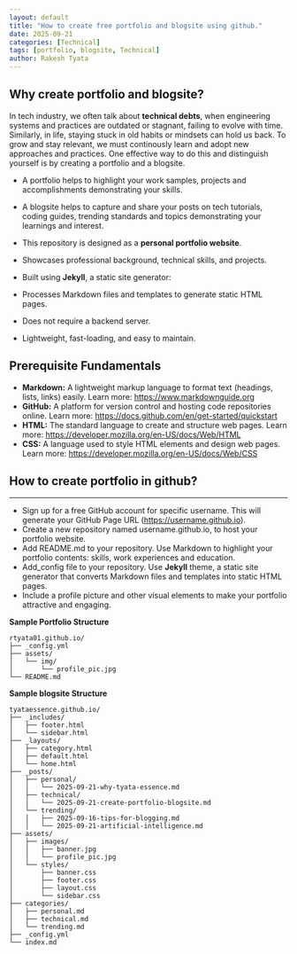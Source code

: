 ```yaml
---
layout: default
title: "How to create free portfolio and blogsite using github."
date: 2025-09-21
categories: [Technical]
tags: [portfolio, blogsite, Technical]
author: Rakesh Tyata
---
```


## Why create portfolio and blogsite?

In tech industry, we often talk about **technical debts**, when engineering systems and practices are outdated or stagnant, failing to evolve with time. Similarly, in life, staying stuck in old habits or mindsets can hold us back. To grow and stay relevant, we must continously learn and adopt new approaches and practices. One effective way to do this and distinguish yourself is by creating a portfolio and a blogsite.

- A portfolio helps to highlight your work samples, projects and accomplishments demonstrating your skills.
- A blogsite helps to capture and share your posts on tech tutorials, coding guides, trending standards and topics demonstrating your learnings and interest.

- This repository is designed as a **personal portfolio website**.
- Showcases professional background, technical skills, and projects.
- Built using **Jekyll**, a static site generator:
- Processes Markdown files and templates to generate static HTML pages.
- Does not require a backend server.
- Lightweight, fast-loading, and easy to maintain.

## Prerequisite Fundamentals

- **Markdown:** A lightweight markup language to format text (headings, lists, links) easily. Learn more: https://www.markdownguide.org
- **GitHub:** A platform for version control and hosting code repositories online. Learn more: https://docs.github.com/en/get-started/quickstart
- **HTML:** The standard language to create and structure web pages. Learn more: https://developer.mozilla.org/en-US/docs/Web/HTML
- **CSS:** A language used to style HTML elements and design web pages. Learn more: https://developer.mozilla.org/en-US/docs/Web/CSS

## How to create portfolio in github?

---

- Sign up for a free GitHub account for specific username. This will generate your GitHub Page URL (https://username.github.io).
- Create a new repository named username.github.io, to host your portfolio website.
- Add README.md to your repository. Use Markdown to highlight your portfolio contents: skills, work experiences and education.
- Add_config file to your repository. Use **Jekyll** theme, a static site generator that converts Markdown files and templates into static HTML pages.
- Include a profile picture and other visual elements to make your portfolio attractive and engaging.

**Sample Portfolio Structure**

```
rtyata01.github.io/
├── _config.yml
├── assets/
│   └── img/
│       └── profile_pic.jpg
└── README.md

```

**Sample blogsite Structure**

```
tyataessence.github.io/
├── _includes/
│   ├── footer.html
│   └── sidebar.html
├── _layouts/
│   ├── category.html
│   ├── default.html
│   └── home.html
├── _posts/
│   ├── personal/
│   │   └── 2025-09-21-why-tyata-essence.md
│   ├── technical/
│   │   └── 2025-09-21-create-portfolio-blogsite.md
│   └── trending/
│   │   ├── 2025-09-16-tips-for-blogging.md
│   │   └── 2025-09-21-artificial-intelligence.md
├── assets/
│   ├── images/
│   │   ├── banner.jpg
│   │   └── profile_pic.jpg
│   └── styles/
│       ├── banner.css
│       ├── footer.css
│       ├── layout.css
│       └── sidebar.css
├── categories/
│   ├── personal.md
│   ├── technical.md
│   └── trending.md
├── _config.yml
└── index.md
```
